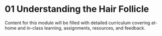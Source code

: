 # 01 Understanding the Hair Follicle

Content for this module will be filled with detailed curriculum covering at-home and in-class learning, assignments, resources, and feedback.

